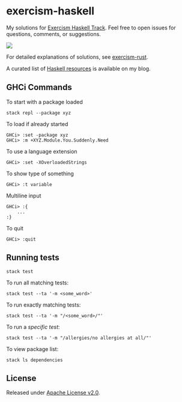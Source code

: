 # exercism-haskell
My solutions for [Exercism Haskell Track](https://exercism.org/tracks/haskell).
Feel free to open issues for questions, comments, or suggestions.

[![](https://github.com/asarkar/exercism-haskell/workflows/CI/badge.svg)](https://github.com/asarkar/exercism-haskell/actions)

For detailed explanations of solutions, see [exercism-rust](https://github.com/asarkar/exercism-rust).

A curated list of [Haskell resources](https://blogs.asarkar.com/haskell-curated/) is available on my blog.

## GHCi Commands
To start with a package loaded
```
stack repl --package xyz
```

To load if already started
```
GHCi> :set -package xyz
GHCi> :m +XYZ.Module.You.Suddenly.Need
```

To use a language extension
```
GHCi> :set -XOverloadedStrings
```

To show type of something
```
GHCi> :t variable
```

Multiline input
```
GHCi> :{
	...
:}
```

To quit
```
GHCi> :quit
```


## Running tests

```
stack test
```

To run all matching tests:
```
stack test --ta '-m <some_word>'
```

To run exactly matching tests:
```
stack test --ta '-m "/<some_word>/"'
```

To run a _specific test_:
```
stack test --ta '-m "/allergies/no allergies at all/"'
```

To view package list:
```
stack ls dependencies
```

## License

Released under [Apache License v2.0](LICENSE).
